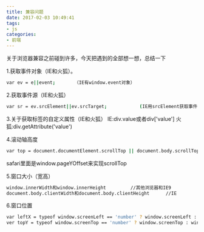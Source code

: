 ```yaml
---
title: 兼容问题
date: 2017-02-03 10:49:41
tags:
- js
categories:
- 前端
---
```


关于浏览器兼容之前碰到许多，今天把遇到的全部想一想，总结一下

1.获取事件对象（IE和火狐）。
```bash
var ev = e||event;       （IE有window.event对象）
```

2.获取事件源（IE和火狐）
```bash
var sr = ev.srcElement||ev.srcTarget;            (IE用srcElement获取事件源，而FF用srcTarget获取事件源)
```

3.关于获取标签的自定义属性（IE和火狐）
IE:div.value或者div['value']
火狐:div.getAttribute('value')

4.滚动轴高度
```bash
var top = document.documentElement.scrollTop || document.body.scrollTop;
```
safari里面是window.pageYOffset来实现scrollTop

5.窗口大小（宽高）
```bash
window.innerWidth和window.innerHeight         //其他浏览器和IE9
document.body.clientWidth和document.body.clientHeight      //IE
```

6.窗口位置
```bash
var leftX = typeof window.screenLeft == 'number' ? window.screenLeft : window.screenX;
ver topY = typeof window.screenTop == 'number' ? window.screenTop : window.screenY;
```
